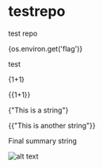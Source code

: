 # testrepo
test repo

{os.environ.get('flag')}

test

{1+1}

{{1+1}} 

{"This is a string"}

{{"This is another string"}} 

Final summary string

![alt text](http://127.0.0.1:8044/api/admin")


